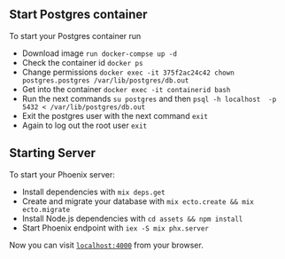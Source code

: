 ## Start Postgres container
To start your Postgres container run
  * Download image `run docker-compse up -d`
  * Check the container id `docker ps`
  * Change permissions `docker exec -it 375f2ac24c42 chown postgres.postgres /var/lib/postgres/db.out`
  * Get into the container `docker exec -it containerid bash`
  * Run the next commands `su postgres` and then `psql -h localhost  -p 5432 < /var/lib/postgres/db.out`
  * Exit the postgres user with the next command `exit`
  * Again to log out the root user `exit`

## Starting Server    
To start your Phoenix server:

  * Install dependencies with `mix deps.get`
  * Create and migrate your database with `mix ecto.create && mix ecto.migrate`
  * Install Node.js dependencies with `cd assets && npm install`
  * Start Phoenix endpoint with `iex -S mix phx.server`

Now you can visit [`localhost:4000`](http://localhost:4000) from your browser.
